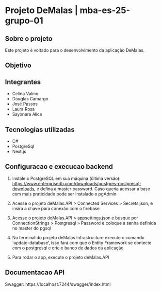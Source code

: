 # Projeto DeMalas | mba-es-25-grupo-01

## Sobre o projeto

Este projeto é voltado para o desenvolvimento da aplicação DeMalas.

## Objetivo

## Integrantes

* Celina Valmo
* Douglas Camargo
* José Passos
* Laura Rosa
* Sayonara Alice

## Tecnologias utilizadas

* C#
* PostgreSql
* Next.js


## Configuracao e execucao backend

1. Instale o PostgreSQL em sua máquina (última versão): https://www.enterprisedb.com/downloads/postgres-postgresql-downloads, e defina a master password. Caso queria acessar a base com mais praticidade pode ser instalado o pgAdmin

2. Acesse o projeto deMalas.API > Connected Services > Secrets.json, e insira a chave para conexão com o firebase

3. Acesse o projeto deMalas.API > appsettings.json e busque por ConnectionStrings > Postgresql > Password e coloque a senha definida no master do pgsql

4. No terminal do projeto deMalas.Infrastructure execute o comando 'update-database', isso fará com que o Entity Framework se contecte com o postgresql e crie o banco de dados da aplicação

5. Para rodar o app, execute o projeto deMalas.API

## Documentacao API

Swagger: https://localhost:7244/swagger/index.html
